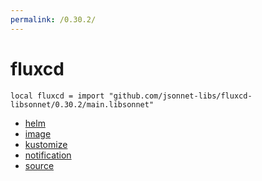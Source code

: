```yaml
---
permalink: /0.30.2/
---
```


# fluxcd

```jsonnet
local fluxcd = import "github.com/jsonnet-libs/fluxcd-libsonnet/0.30.2/main.libsonnet"
```



* [helm](helm/index.md)
* [image](image/index.md)
* [kustomize](kustomize/index.md)
* [notification](notification/index.md)
* [source](source/index.md)